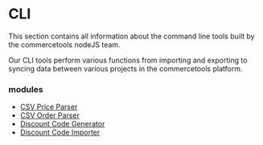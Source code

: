 # CLI

This section contains all information about the command line tools built by the commercetools nodeJS team.

Our CLI tools perform various functions from importing and exporting to syncing data between various projects in the commercetools platform.

### modules
  * [CSV Price Parser](/cli/csv-parser-price.md)
  * [CSV Order Parser](/cli/csv-parser-order.md)
  * [Discount Code Generator](/cli/discount-code-generator.md)
  * [Discount Code Importer](/cli/discount-code-importer.md)
